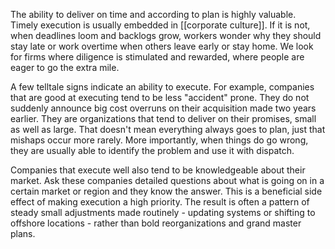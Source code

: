 The ability to deliver on time and according to plan is highly valuable. Timely execution is usually embedded in [[corporate culture]]. If it is not, when deadlines loom and backlogs grow, workers wonder why they should stay late or work overtime when others leave early or stay home. We look for firms where diligence is stimulated and rewarded, where people are eager to go the extra mile.

A few telltale signs indicate an ability to execute. For example, companies that are good at executing tend to be less "accident" prone. They do not suddenly announce big cost overruns on their acquisition made two years earlier. They are organizations that tend to deliver on their promises, small as well as large. That doesn't mean everything always goes to plan, just that mishaps occur more rarely. More importantly, when things do go wrong, they are usually able to identify the problem and use it with dispatch. 

Companies that execute well also tend to be knowledgeable about their market. Ask these companies detailed questions about what is going on in a certain market or region and they know the answer. This is a beneficial side effect of making execution a high priority. The result is often a pattern of steady small adjustments made routinely - updating systems or shifting to offshore locations - rather than bold reorganizations and grand master plans.